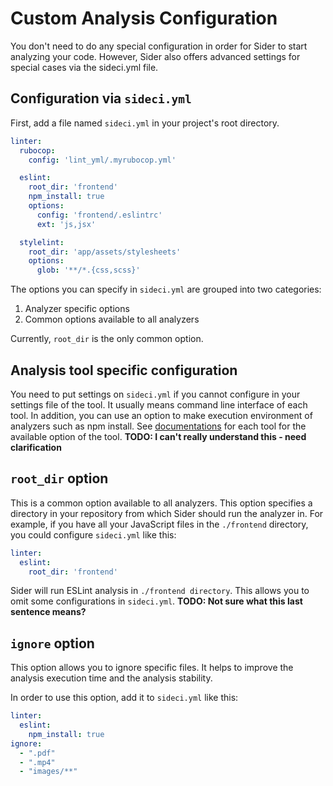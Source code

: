 # Custom Analysis Configuration

You don't need to do any special configuration in order for Sider to start analyzing your code. However, Sider also offers advanced settings for special cases via the sideci.yml file.

## Configuration via `sideci.yml`

First, add a file named `sideci.yml` in your project's root directory.

```yaml:sideci.yml
linter:
  rubocop:
    config: 'lint_yml/.myrubocop.yml'

  eslint:
    root_dir: 'frontend'
    npm_install: true
    options:
      config: 'frontend/.eslintrc'
      ext: 'js,jsx'

  stylelint:
    root_dir: 'app/assets/stylesheets'
    options:
      glob: '**/*.{css,scss}'
```

The options you can specify in `sideci.yml` are grouped into two categories:

1. Analyzer specific options
2. Common options available to all analyzers

Currently, `root_dir` is the only common option.

## Analysis tool specific configuration

You need to put settings on `sideci.yml` if you cannot configure in your settings file of the tool. It usually means command line interface of each tool. In addition, you can use an option to make execution environment of analyzers such as npm install. See [documentations](../tools/README.md) for each tool for the available option of the tool. **TODO: I can't really understand this - need clarification**

## `root_dir` option

This is a common option available to all analyzers. This option specifies a directory in your repository from which Sider should run the analyzer in. For example, if you have all your JavaScript files in the `./frontend` directory, you could configure `sideci.yml` like this:

```yaml:sideci.yml
linter:
  eslint:
    root_dir: 'frontend'
```

Sider will run ESLint analysis in `./frontend directory`. This allows you to omit some configurations in `sideci.yml`. **TODO: Not sure what this last sentence means?**

## `ignore` option

This option allows you to ignore specific files. It helps to improve the analysis execution time and the analysis stability.

In order to use this option, add it to `sideci.yml` like this:

```yaml:sideci.yml
linter:
  eslint:
    npm_install: true
ignore:
  - ".pdf"
  - ".mp4"
  - "images/**"
```

